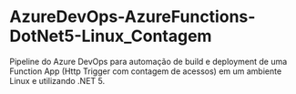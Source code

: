 # AzureDevOps-AzureFunctions-DotNet5-Linux_Contagem
Pipeline do Azure DevOps para automação de build e deployment de uma Function App (Http Trigger com contagem de acessos) em um ambiente Linux e utilizando .NET 5.
